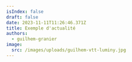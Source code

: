 ```yaml
---
isIndex: false
draft: false
date: 2023-11-11T11:26:46.371Z
title: Exemple d'actualité
authors:
  - guilhem-granier
image:
  src: /images/uploads/guilhem-vtt-luminy.jpg
---
```

